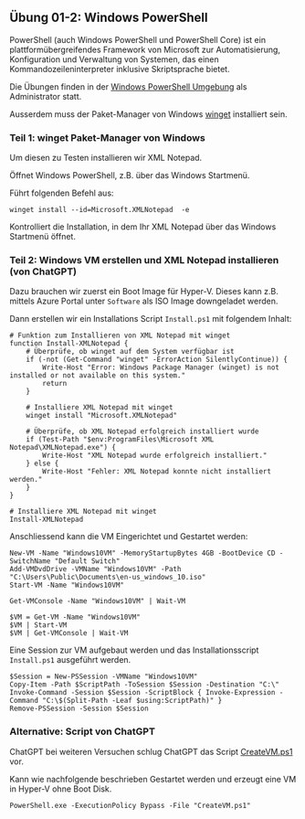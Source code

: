 ## Übung 01-2: Windows PowerShell

PowerShell (auch Windows PowerShell und PowerShell Core) ist ein plattformübergreifendes Framework von Microsoft zur Automatisierung, Konfiguration und Verwaltung von Systemen, das einen Kommandozeileninterpreter inklusive Skriptsprache bietet.

Die Übungen finden in der [Windows PowerShell Umgebung](https://git-scm.com/downloads) als Administrator statt. 

Ausserdem muss der Paket-Manager von Windows [winget](https://learn.microsoft.com/de-de/windows/package-manager/winget/#install-winget) installiert sein.

### Teil 1: winget Paket-Manager von Windows

Um diesen zu Testen installieren wir XML Notepad.

Öffnet Windows PowerShell, z.B. über das Windows Startmenü.

Führt folgenden Befehl aus:

    winget install --id=Microsoft.XMLNotepad  -e

Kontrolliert die Installation, in dem Ihr XML Notepad über das Windows Startmenü öffnet.

### Teil 2: Windows VM erstellen und XML Notepad installieren (von ChatGPT)

Dazu brauchen wir zuerst ein Boot Image für Hyper-V. Dieses kann z.B. mittels Azure Portal unter `Software` als ISO Image downgeladet werden.

Dann erstellen wir ein Installations Script `Install.ps1` mit folgendem Inhalt:

    # Funktion zum Installieren von XML Notepad mit winget
    function Install-XMLNotepad {
        # Überprüfe, ob winget auf dem System verfügbar ist
        if (-not (Get-Command "winget" -ErrorAction SilentlyContinue)) {
            Write-Host "Error: Windows Package Manager (winget) is not installed or not available on this system."
            return
        }

        # Installiere XML Notepad mit winget
        winget install "Microsoft.XMLNotepad"
        
        # Überprüfe, ob XML Notepad erfolgreich installiert wurde
        if (Test-Path "$env:ProgramFiles\Microsoft XML Notepad\XMLNotepad.exe") {
            Write-Host "XML Notepad wurde erfolgreich installiert."
        } else {
            Write-Host "Fehler: XML Notepad konnte nicht installiert werden."
        }
    }

    # Installiere XML Notepad mit winget
    Install-XMLNotepad

Anschliessend kann die VM Eingerichtet und Gestartet werden:


    New-VM -Name "Windows10VM" -MemoryStartupBytes 4GB -BootDevice CD -SwitchName "Default Switch"
    Add-VMDvdDrive -VMName "Windows10VM" -Path "C:\Users\Public\Documents\en-us_windows_10.iso"
    Start-VM -Name "Windows10VM"
    
    Get-VMConsole -Name "Windows10VM" | Wait-VM
    
    $VM = Get-VM -Name "Windows10VM"
    $VM | Start-VM
    $VM | Get-VMConsole | Wait-VM  
    
Eine Session zur VM aufgebaut werden und das Installationsscript `Install.ps1` ausgeführt werden.    
    
    $Session = New-PSSession -VMName "Windows10VM"
    Copy-Item -Path $ScriptPath -ToSession $Session -Destination "C:\"
    Invoke-Command -Session $Session -ScriptBlock { Invoke-Expression -Command "C:\$(Split-Path -Leaf $using:ScriptPath)" }
    Remove-PSSession -Session $Session    

### Alternative: Script von ChatGPT

ChatGPT bei weiteren Versuchen schlug ChatGPT das Script [CreateVM.ps1](CreateVM.ps1) vor.

Kann wie nachfolgende beschrieben Gestartet werden und erzeugt eine VM in Hyper-V ohne Boot Disk. 

    PowerShell.exe -ExecutionPolicy Bypass -File "CreateVM.ps1"




